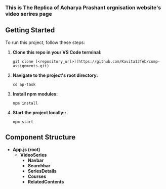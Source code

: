 ### This is The Replica of Acharya Prashant orgnisation website's video serires page
## Getting Started

To run this project, follow these steps:

1. **Clone this repo in your VS Code terminal:**

   ```shell
   git clone [<repository_url>](https://github.com/Kavita13feb/comp-assignments.git)

2. **Navigate to the project's root directory:**
   ```
   cd ap-task
3. **Install npm modules:**
   ```
   npm install
4. **Start the project locally::**
   ```
   npm start

## Component Structure 

- **App.js (root)**
  - **VideoSeries**
    - **Navbar**
    - **Searchbar**
    - **SeriesDetails**
    - **Courses**
    - **RelatedContents**
